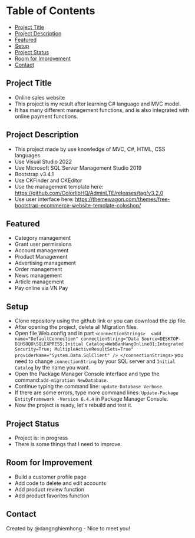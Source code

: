 
# Table of Contents
- [Project Title](#project-title)
- [Project Description](#project-description)
- [Featured](#featured)
- [Setup](#setup)
- [Project Status](#project-status)
- [Room for Improvement](#room-for-improvement)
- [Contact](#contact)
## Project Title 

- Online sales website  
- This project is my result after learning C# language and MVC model.
- It has many different management functions, and is also integrated with online payment functions.


## Project Description

- This project made by use knowledge of MVC, C#, HTML, CSS languages
- Use Visual Studio 2022
- Use Microsoft SQL Server Management Studio 2019
- Bootstrap v3.4.1
- Use CKFinder and CKEditor
- Use the management template here: https://github.com/ColorlibHQ/AdminLTE/releases/tag/v3.2.0
- Use user interface here: https://themewagon.com/themes/free-bootstrap-ecommerce-website-template-coloshop/


## Featured
- Category management
- Grant user permissions
- Account management
- Product Management
- Advertising management
- Order management
- News management
- Article management
- Pay online via VN Pay
## Setup
- Clone repository using the github link or you can download the zip file.
- After opening the project, delete all Migration files.
- Open file Web.config and in part ``` <connectionStrings>  <add name="DefaultConnection" connectionString="Data Source=DESKTOP-D1HSOQO\SQLEXPRESS;Initial Catalog=WebBanHangOnline01;Integrated Security=True; MultipleActiveResultSets=True" providerName="System.Data.SqlClient" /> </connectionStrings> ``` you need to change ```connectionString``` by your SQL server and ```Initial Catalog``` by the name you want.
- Open the Package Manager Console interface and type the command:```add-migration NewDatabase```.
- Continue typing the command line: ```update-Database Verbose```.
- If there are some errors, type more command lines: ```Update-Package EntityFramework -Version 6.4.4``` in Package Manager Console.
- Now the project is ready, let's rebuild and test it.
## Project Status
- Project is: in progress 
-  There is some things that I need to improve.
## Room for Improvement
- Build a customer profile page
- Add code to delete and edit accounts
- Add product review function
- Add product favorites function
## Contact
Created by @dangnghiemhong - Nice to meet you!
